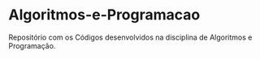 # Algoritmos-e-Programacao
Repositório com os Códigos desenvolvidos na disciplina de Algoritmos e Programação.
